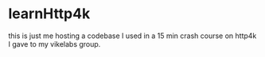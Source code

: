# learnHttp4k

this is just me hosting a codebase I used in a 15 min crash course on http4k I gave to my vikelabs group.

